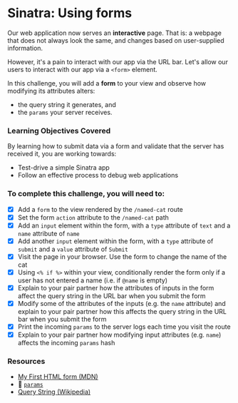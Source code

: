 # Sinatra: Using forms

Our web application now serves an **interactive** page. That is: a webpage that does not always look the same, and changes based on user-supplied information.

However, it's a pain to interact with our app via the URL bar. Let's allow our users to interact with our app via a `<form>` element.

In this challenge, you will add a **form** to your view and observe how modifying its attributes alters:

- the query string it generates, and
- the `params` your server receives.

### Learning Objectives Covered

By learning how to submit data via a form and validate that the server has received it, you are working towards:

* Test-drive a simple Sinatra app
* Follow an effective process to debug web applications


### To complete this challenge, you will need to:

- [x] Add a `form` to the view rendered by the `/named-cat` route
- [x] Set the form `action` attribute to the `/named-cat` path
- [x] Add an `input` element within the form, with a `type` attribute of `text` and a `name` attribute of `name`
- [x] Add another `input` element within the form, with a `type` attribute of `submit` and a `value` attribute of `Submit`
- [x] Visit the page in your browser. Use the form to change the name of the cat
- [x] Using `<% if %>` within your view, conditionally render the form only if a user has not entered a name (i.e. if `@name` is empty)
- [x] Explain to your pair partner how the attributes of inputs in the form affect the query string in the URL bar when you submit the form
- [x] Modify some of the attributes of the inputs (e.g. the `name` attribute) and explain to your pair partner how this affects the query string in the URL bar when you submit the form
- [x] Print the incoming `params` to the server logs each time you visit the route
- [x] Explain to your pair partner how modifying input attributes (e.g. `name`) affects the incoming `params` hash

### Resources

- [My First HTML form (MDN)](https://developer.mozilla.org/en-US/docs/Web/Guide/HTML/Forms/My_first_HTML_form)
- :pill: [`params`](../pills/params.md)
- [Query String (Wikipedia)](https://en.wikipedia.org/wiki/Query_string)